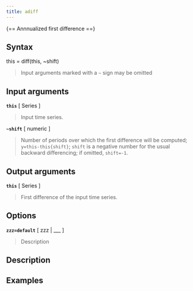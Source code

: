 ```yaml
---
title: adiff
---
```


{== Annnualized first difference ==}


## Syntax 

this = diff(this, ~shift)
>
> Input arguments marked with a `~` sign may be omitted
>

## Input arguments 

__`this`__ [ Series ]
> 
> Input time series.
> 

__`~shift`__ [ numeric ]
> 
> Number of periods over which the first difference
> will be computed; `y=this-this{shift}`; `shift` is a negative number
> for the usual backward differencing; if omitted, `shift=-1`.
> 

## Output arguments 

__`this`__ [ Series ]
> 
> First difference of the input time series.
> 

## Options 

__`zzz=default`__ [ zzz | ___ ]
> 
> Description
> 


## Description 



## Examples

```matlab
```

